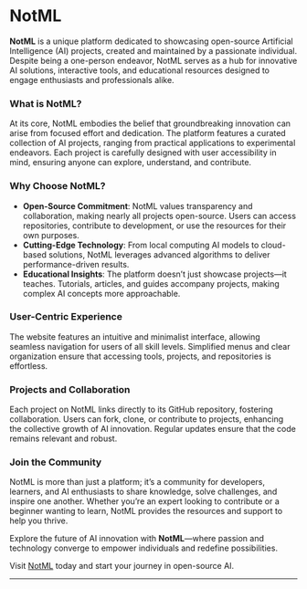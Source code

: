 # NotML

**NotML** is a unique platform dedicated to showcasing open-source Artificial Intelligence (AI) projects, created and maintained by a passionate individual. Despite being a one-person endeavor, NotML serves as a hub for innovative AI solutions, interactive tools, and educational resources designed to engage enthusiasts and professionals alike. 

### **What is NotML?**

At its core, NotML embodies the belief that groundbreaking innovation can arise from focused effort and dedication. The platform features a curated collection of AI projects, ranging from practical applications to experimental endeavors. Each project is carefully designed with user accessibility in mind, ensuring anyone can explore, understand, and contribute.

### **Why Choose NotML?**

- **Open-Source Commitment**: NotML values transparency and collaboration, making nearly all projects open-source. Users can access repositories, contribute to development, or use the resources for their own purposes.  
- **Cutting-Edge Technology**: From local computing AI models to cloud-based solutions, NotML leverages advanced algorithms to deliver performance-driven results.  
- **Educational Insights**: The platform doesn’t just showcase projects—it teaches. Tutorials, articles, and guides accompany projects, making complex AI concepts more approachable.  

### **User-Centric Experience**

The website features an intuitive and minimalist interface, allowing seamless navigation for users of all skill levels. Simplified menus and clear organization ensure that accessing tools, projects, and repositories is effortless.

### **Projects and Collaboration**

Each project on NotML links directly to its GitHub repository, fostering collaboration. Users can fork, clone, or contribute to projects, enhancing the collective growth of AI innovation. Regular updates ensure that the code remains relevant and robust.

### **Join the Community**

NotML is more than just a platform; it’s a community for developers, learners, and AI enthusiasts to share knowledge, solve challenges, and inspire one another. Whether you’re an expert looking to contribute or a beginner wanting to learn, NotML provides the resources and support to help you thrive.

Explore the future of AI innovation with **NotML**—where passion and technology converge to empower individuals and redefine possibilities.

Visit [NotML](https://notml.in) today and start your journey in open-source AI.  

---
